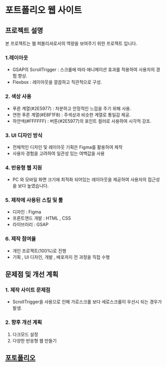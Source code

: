 # 포트폴리오 웹 사이트
## 프로젝트 설명
본 프로젝트는 웹 퍼블리셔로서의 역량을 보여주기 위한 프로젝트 입니다.

### 1.레이아웃

- GSAP의 ScrollTrigger : 스크롤에 따라 애니메이션 효과를 적용하여 사용자의 경험 향상.
- Flexbox : 레이아웃을 깔끔하고 직관적으로 구성.

### 2. 색상 사용

- 푸른 계열(#2E5977) : 차분하고 안정적인 느낌을 주기 위해 사용.
- 연한 푸른 계열(#E8F1F8) : 주색상과 비슷한 계열로 통일감 제공.
- 하얀색(#FFFFFF) : 버튼(#2E5977)의 포인트 컬러로 사용하여 시각적 강조.

### 3. UI 디자인 방식

- 전체적인 디자인 및 레이아웃 기획은 Figma를 활용하여 제작
- 사용자 경험을 고려하여 일관성 있는 여백값을 사용

### 4. 반응형 웹 지원

- PC 와 모바일 화면 크기에 최적화 되어있는 레이아웃을 제공하여 사용자의 접근성을 보다 높였습니다.

### 5. 제작에 사용된 스킬 및 툴

- 디자인 : Figma
- 프론트앤드 개발 : HTML , CSS
- 라이브러리 : GSAP

### 6. 제작 참여율

- 개인 프로젝트(100%)로 진행
- 기획 , UI 디자인, 개발 , 배포까지 전 과정을 직접 수행

## 문제점 및 개선 계획

### 1. 제작 사이트 문제점

- ScrollTrigger을 사용으로 인해 가로스크롤 보다 세로스크롤이 우선시 되는 경우가 발생.

### 2. 향후 개선 계획

1. 다크모드 설정
2. 다양한 반응형 웹 만들기

## [포토폴리오](https://dbstmf0.github.io/PORTFOLIO/index.html)